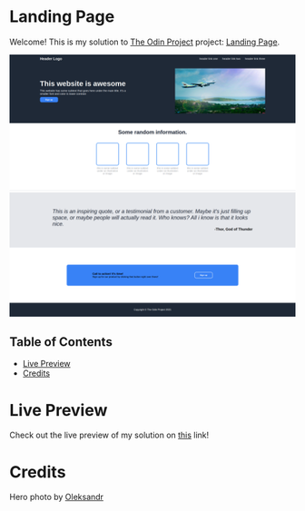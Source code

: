 # Landing Page

Welcome! This is my solution to [The Odin Project](https://www.theodinproject.com/) project: [Landing Page](https://www.theodinproject.com/lessons/foundations-landing-page).

![Screenshot](solution/screenshot1.png)
![Screenshot](solution/screenshot2.png)

## Table of Contents

- [Live Preview](#live-preview)
- [Credits](#credits)

# Live Preview

Check out the live preview of my solution on [this](https://matejadb.github.io/landing-page/) link!

# Credits

Hero photo by [Oleksandr](Phttps://www.pexels.com/photo/white-and-blue-passenger-airplane-aerial-photography-1004584/)
